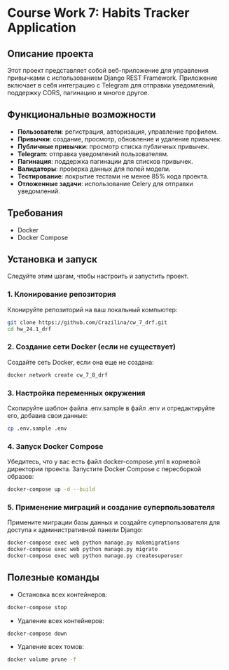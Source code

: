 # Course Work 7: Habits Tracker Application

## Описание проекта

Этот проект представляет собой веб-приложение для управления привычками с использованием Django REST Framework. Приложение включает в себя интеграцию с Telegram для отправки уведомлений, поддержку CORS, пагинацию и многое другое.

## Функциональные возможности

- **Пользователи**: регистрация, авторизация, управление профилем.
- **Привычки**: создание, просмотр, обновление и удаление привычек.
- **Публичные привычки**: просмотр списка публичных привычек.
- **Telegram**: отправка уведомлений пользователям.
- **Пагинация**: поддержка пагинации для списков привычек.
- **Валидаторы**: проверка данных для полей модели.
- **Тестирование**: покрытие тестами не менее 85% кода проекта.
- **Отложенные задачи**: использование Celery для отправки уведомлений.


## Требования

- Docker
- Docker Compose


## Установка и запуск

Следуйте этим шагам, чтобы настроить и запустить проект.

### 1. Клонирование репозитория

Клонируйте репозиторий на ваш локальный компьютер:

```sh
git clone https://github.com/Crazilina/cw_7_drf.git
cd hw_24.1_drf
```

### 2. Создание сети Docker (если не существует)
Создайте сеть Docker, если она еще не создана:

```sh
docker network create cw_7_8_drf
```

### 3. Настройка переменных окружения
Скопируйте шаблон файла .env.sample в файл .env и отредактируйте его, добавив свои данные:
```sh
cp .env.sample .env
```

### 4. Запуск Docker Compose
Убедитесь, что у вас есть файл docker-compose.yml в корневой директории проекта. Запустите Docker Compose с пересборкой образов:
```sh
docker-compose up -d --build
```

### 5. Применение миграций и создание суперпользователя
Примените миграции базы данных и создайте суперпользователя для доступа к административной панели Django:
```sh
docker-compose exec web python manage.py makemigrations
docker-compose exec web python manage.py migrate
docker-compose exec web python manage.py createsuperuser
```

## Полезные команды

- Остановка всех контейнеров:
```sh
docker-compose stop
```

- Удаление всех контейнеров:
```sh
docker-compose down
```

- Удаление всех томов:
```sh
docker volume prune -f
```